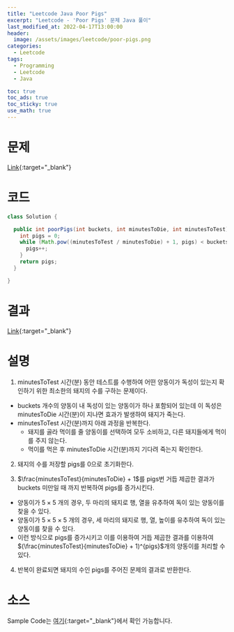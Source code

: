 ```yaml
---
title: "Leetcode Java Poor Pigs"
excerpt: "Leetcode - 'Poor Pigs' 문제 Java 풀이"
last_modified_at: 2022-04-17T13:00:00
header:
  image: /assets/images/leetcode/poor-pigs.png
categories:
  - Leetcode
tags:
  - Programming
  - Leetcode
  - Java

toc: true
toc_ads: true
toc_sticky: true
use_math: true
---
```

# 문제
[Link](https://leetcode.com/problems/poor-pigs/){:target="_blank"}

# 코드
```java
class Solution {

  public int poorPigs(int buckets, int minutesToDie, int minutesToTest) {
    int pigs = 0;
    while (Math.pow((minutesToTest / minutesToDie) + 1, pigs) < buckets) {
      pigs++;
    }
    return pigs;
  }

}
```

# 결과
[Link](https://leetcode.com/submissions/detail/681944470/){:target="_blank"}

# 설명
1. minutesToTest 시간(분) 동안 테스트를 수행하여 어떤 양동이가 독성이 있는지 확인하기 위한 최소한의 돼지의 수를 구하는 문제이다.
- buckets 개수의 양동이 내 독성이 있는 양동이가 하나 포함되어 있는데 이 독성은 minutesToDie 시간(분)이 지나면 효과가 발생하여 돼지가 죽는다.
- minutesToTest 시간(분)까지 아래 과정을 반복한다.
  - 돼지를 골라 먹이를 줄 양동이를 선택하여 모두 소비하고, 다른 돼지들에게 먹이를 주지 않는다.
  - 먹이를 먹은 후 minutesToDie 시간(분)까지 기다려 죽는지 확인한다.

2. 돼지의 수를 저장할 pigs를 0으로 초기화한다.

3. $\frac{minutesToTest}{minutesToDie} + 1$를 pigs번 거듭 제곱한 결과가 buckets 미만일 때 까지 반복하여 pigs를 증가시킨다.
- 양동이가 $5 \times 5$ 개의 경우, 두 마리의 돼지로 행, 열을 유추하여 독이 있는 양동이를 찾을 수 있다.
- 양동이가 $5 \times 5 \times 5$ 개의 경우, 세 마리의 돼지로 행, 열, 높이를 유추하여 독이 있는 양동이를 찾을 수 있다.
- 이런 방식으로 pigs를 증가시키고 이를 이용하여 거듭 제곱한 결과를 이용하여 $(\frac{minutesToTest}{minutesToDie} + 1)^{pigs}$개의 양동이를 처리할 수 있다.

4. 반복이 완료되면 돼지의 수인 pigs를 주어진 문제의 결과로 반환한다.

# 소스
Sample Code는 [여기](https://github.com/GracefulSoul/leetcode/blob/master/src/main/java/gracefulsoul/problems/PoorPigs.java){:target="_blank"}에서 확인 가능합니다.